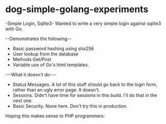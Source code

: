 # dog-simple-golang-experiments

-Simple Login, Sqlite3-
Wanted to write a very simple login against sqlite3 with Go.

--Demonstrates the following--
* Basic password hashing using sha256
* User lookup from the database
* Methods Get/Post
* Variable use of Go's html templates.

---What it doesn't do---
* Status Messages. A lot of this stuff should go back to the login form, rather than an ugly error page. It doesn't.
* Sessions. Didn't have time for sessions in this build. I'll do that in the next one.
* Basic Security. None here. Don't try this in production.

Hoping this makes sense to PHP programmers.